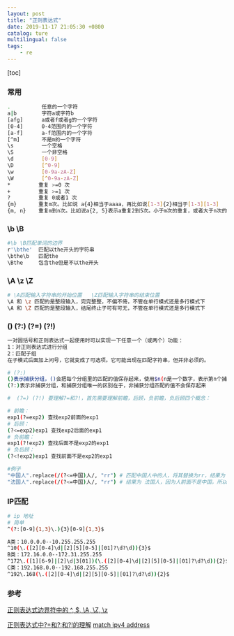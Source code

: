 ```yaml
---
layout: post
title: "正则表达式"
date: 2019-11-17 21:05:30 +0800
catalog: ture  
multilingual: false
tags: 
    - re
---
```


[toc]

### 常用

```bash
.          任意的一个字符
a|b        字符a或字符b
[afg]      a或者f或者g的一个字符
[0-4]      0-4范围内的一个字符
[a-f]      a-f范围内的一个字符
[^m]       不是m的一个字符
\s         一个空格
\S         一个非空格
\d         [0-9]
\D         [^0-9]
\w         [0-9a-zA-Z]
\W         [^0-9a-zA-Z]
*         重复 >=0 次
+         重复 >=1 次
?         重复 0或者1 次
{m}       重复m次。比如说 a{4}相当于aaaa，再比如说[1-3]{2}相当于[1-3][1-3]
{m, n}    重复m到n次。比如说a{2, 5}表示a重复2到5次。小于m次的重复，或者大于n次的重复都不符合条件。
```



### \b \B

```bash
#\b \B匹配单词的边界
r'\bthe'  匹配以the开头的字符串
\bthe\b   匹配the
\Bthe     包含the但是不以the开头
```



### \A \z \Z

```bash
# \A匹配输入字符串的开始位置   \Z匹配输入字符串的结束位置 
\A 和 \z 匹配的是整段输入，完完整整，不偏不倚，不管在单行模式还是多行模式下
\A 和 \Z 匹配的是整段输入，结尾终止子可有可无，不管在单行模式还是多行模式下
```



### ()   (?:)   (?=)   (?!)

```bash
一对圆括号和正则表达式一起使用时可以实现一下任意一个（或两个）功能：
1：对正则表达式进行分组
2：匹配子组
在子模式后面加上问号，它就变成了可选项。它可能出现在匹配字符串，但并非必须的。

# (?:)  
()表示捕获分组，()会把每个分组里的匹配的值保存起来，使用$n(n是一个数字，表示第n个捕获组的内容)
(?:)表示非捕获分组，和捕获分组唯一的区别在于，非捕获分组匹配的值不会保存起来

#  (?=) (?!) 要理解?=和?!，首先需要理解前瞻，后顾，负前瞻，负后顾四个概念：

# 前瞻：
exp1(?=exp2) 查找exp2前面的exp1
# 后顾：
(?<=exp2)exp1 查找exp2后面的exp1
# 负前瞻：
exp1(?!exp2) 查找后面不是exp2的exp1
# 负后顾：
(?<!exp2)exp1 查找前面不是exp2的exp1

#例子
"中国人".replace(/(?<=中国)人/, "rr") # 匹配中国人中的人，将其替换为rr，结果为 中国rr
"法国人".replace(/(?<=中国)人/, "rr") # 结果为 法国人，因为人前面不是中国，所以无法匹配到
```



### IP匹配

```bash
# ip 地址
# 简单
^(?:[0-9]{1,3}\.){3}[0-9]{1,3}$

A类：10.0.0.0--10.255.255.255
^10(\.([2][0-4]\d|[2][5][0-5]|[01]?\d?\d)){3}$
B类：172.16.0.0--172.31.255.255
^172\.([1][6-9]|[2]\d|3[01])(\.([2][0-4]\d|[2][5][0-5]|[01]?\d?\d)){2}$
C类：192.168.0.0--192.168.255.255
^192\.168(\.([2][0-4]\d|[2][5][0-5]|[01]?\d?\d)){2}$
```



### 参考

[正则表达式边界符中的 ^, $, \A, \Z, \z](https://blog.csdn.net/justheretobe/article/details/53152267)

[正则表达式中?=和?:和?!的理解](https://blog.csdn.net/csm0912/article/details/81206848)
[match ipv4 address](https://www.oreilly.com/library/view/regular-expressions-cookbook/9781449327453/ch08s16.html)